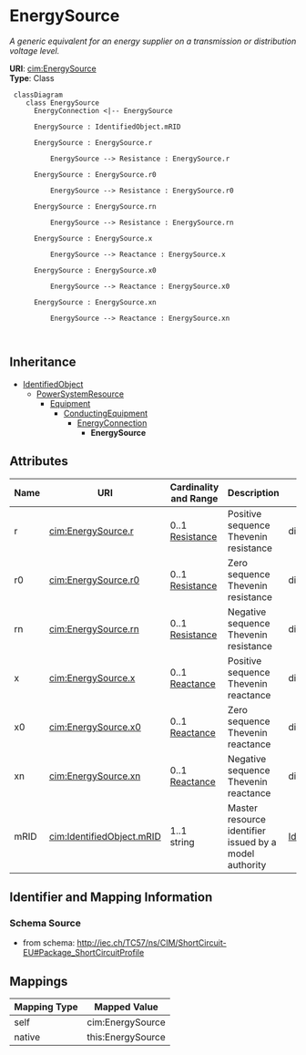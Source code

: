 # EnergySource


_A generic equivalent for an energy supplier on a transmission or distribution voltage level._





**URI**: [cim:EnergySource](http://iec.ch/TC57/CIM100#EnergySource)<br />
**Type**: Class




```mermaid
 classDiagram
    class EnergySource
      EnergyConnection <|-- EnergySource
      
      EnergySource : IdentifiedObject.mRID
        
      EnergySource : EnergySource.r
        
          EnergySource --> Resistance : EnergySource.r
        
      EnergySource : EnergySource.r0
        
          EnergySource --> Resistance : EnergySource.r0
        
      EnergySource : EnergySource.rn
        
          EnergySource --> Resistance : EnergySource.rn
        
      EnergySource : EnergySource.x
        
          EnergySource --> Reactance : EnergySource.x
        
      EnergySource : EnergySource.x0
        
          EnergySource --> Reactance : EnergySource.x0
        
      EnergySource : EnergySource.xn
        
          EnergySource --> Reactance : EnergySource.xn
        
      
```





## Inheritance
* [IdentifiedObject](IdentifiedObject.md)
    * [PowerSystemResource](PowerSystemResource.md)
        * [Equipment](Equipment.md)
            * [ConductingEquipment](ConductingEquipment.md)
                * [EnergyConnection](EnergyConnection.md)
                    * **EnergySource**



## Attributes


| Name | URI | Cardinality and Range | Description | Inheritance |
| ---  | --- | --- | --- | --- |
| r | [cim:EnergySource.r](http://iec.ch/TC57/CIM100#EnergySource.r) | 0..1 <br />  [Resistance](Resistance.md)  | Positive sequence Thevenin resistance | direct |
| r0 | [cim:EnergySource.r0](http://iec.ch/TC57/CIM100#EnergySource.r0) | 0..1 <br />  [Resistance](Resistance.md)  | Zero sequence Thevenin resistance | direct |
| rn | [cim:EnergySource.rn](http://iec.ch/TC57/CIM100#EnergySource.rn) | 0..1 <br />  [Resistance](Resistance.md)  | Negative sequence Thevenin resistance | direct |
| x | [cim:EnergySource.x](http://iec.ch/TC57/CIM100#EnergySource.x) | 0..1 <br />  [Reactance](Reactance.md)  | Positive sequence Thevenin reactance | direct |
| x0 | [cim:EnergySource.x0](http://iec.ch/TC57/CIM100#EnergySource.x0) | 0..1 <br />  [Reactance](Reactance.md)  | Zero sequence Thevenin reactance | direct |
| xn | [cim:EnergySource.xn](http://iec.ch/TC57/CIM100#EnergySource.xn) | 0..1 <br />  [Reactance](Reactance.md)  | Negative sequence Thevenin reactance | direct |
| mRID | [cim:IdentifiedObject.mRID](http://iec.ch/TC57/CIM100#IdentifiedObject.mRID) | 1..1 <br />  string  | Master resource identifier issued by a model authority | [IdentifiedObject](IdentifiedObject.md) |









## Identifier and Mapping Information







### Schema Source


* from schema: http://iec.ch/TC57/ns/CIM/ShortCircuit-EU#Package_ShortCircuitProfile





## Mappings

| Mapping Type | Mapped Value |
| ---  | ---  |
| self | cim:EnergySource |
| native | this:EnergySource |




